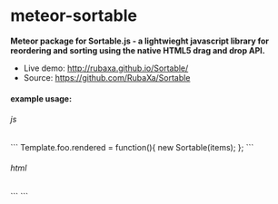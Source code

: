 meteor-sortable
===============

**Meteor package for Sortable.js -  a lightwieght javascript library for reordering and sorting using the native HTML5 drag and drop API.**

* Live demo: http://rubaxa.github.io/Sortable/
* Source: https://github.com/RubaXa/Sortable


<h4>example usage:</h4>

<h6>js</h6>
```
Template.foo.rendered = function(){
  new Sortable(items);
};
```
<h6>html</h6>
```
<template name="foo">
	<ul id="items">
	   <li>item 1</li>
	   <li>item 2</li>
	   <li>item 3</li>
	</ul>
</template>
```
